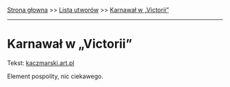 [Strona głowna](../index.md) >> [Lista utworów](../list.md) >> [Karnawał w „Victorii”](198.md)

---

# Karnawał w „Victorii”

Tekst: [kaczmarski.art.pl](https://www.kaczmarski.art.pl/tworczosc/wiersze/karnawal-w-victorii/)

Element pospolity, nic ciekawego.